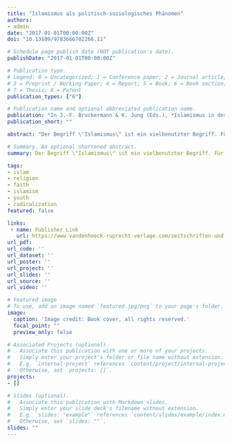 ```yaml
---
title: "Islamismus als politisch-soziologisches Phänomen"
authors:
- admin
date: "2017-01-01T00:00:00Z"
doi: "10.13109/9783666702266.11"

# Schedule page publish date (NOT publication's date).
publishDate: "2017-01-01T00:00:00Z"

# Publication type.
# Legend: 0 = Uncategorized; 1 = Conference paper; 2 = Journal article;
# 3 = Preprint / Working Paper; 4 = Report; 5 = Book; 6 = Book section;
# 7 = Thesis; 8 = Patent
publication_types: ["6"]

# Publication name and optional abbreviated publication name.
publication: "In J.-F. Bruckermann & K. Jung (Eds.), *Islamismus in der Schule. Handlungsoptionen für Pädagoginnen und Pädagogen* (pp. 11–29). Vandenhoeck & Ruprecht"
publication_short: ""

abstract: "Der Begriff \"Islamismus\" ist ein vielbenutzter Begriff. Für die einen steht er für radikal-religiöse Bewegungen, für andere schlicht für die erweckungsbewegte historische Erneuerung einer Religionsgemeinschaft, für wieder andere wird er synonym mit islamischen Fundamentalismus verwandt und in der populären Debatte wurde er bisweilen auf die gleiche Stufe mit Terrorismus gesetzt. Diese Vielschichtigkeit der Bedeutung stellt für die Analyse dessen, was \"Islamismus\" möglicherweise mit einer religiös geprägten sozio-politischen Radikalisierung von Jugendlichen zu tun hat, ein klares Problem dar, dem wir hier nicht ausweichen können und für eine gut informierte Analyse auch nicht dürfen. Dieser Beitrag versucht in der notwendigen Kürze die Komplexität der Debatte grob widerzuspiegeln und bietet danach eine relativ offene Definition von Islamismus an, auf deren Grundlage Religion --- mit einem Fokus auf den Islam --- als kulturelles Bestimmungsprinzip und Legitimationsgrundlage sozio-politischen Handelns beleuchtet wird. Im nächsten Schritt werden dann Fragen um mögliche Zusammenhänge zwischen Religion und Radikalisierung, auch hier wieder mit dem Fokus auf den Islam und vor allem junge Menschen diskutiert. Die dabei relevanten Prozesse sind dynamischer Natur und interagieren mit einem sich ständig verändernden Umfeld. Der Gesamtkontext in denen sich diese und weitere Prozesse entfalten, wird also wieder immer wieder neu ausgestaltet und verändert sich permanent. Anders ausgedrückt: es gibt nicht \"den einen Islam\" oder einen einheitlichen Stufenprozess, wie sich Radikalisierung junger Menschen ausgestaltet. Daher legt dieser Beitrag einen besonderen Wert auf eine Darstellung empirisch gut begründeter Prozesse, die das Zusammenspiel von Religiosität und Radikalisierung allgemein erklären und nicht primär auf die jetzige konkrete Situation in vermeintlichen sozialen Brennpunktvierteln oder -schulen oder der Ausreisewilligkeit nach Syrien fokussiert. Ein solcher Fokus wäre ohnehin verfehlt, wie die Debatte im weiteren zeigt. Der spezifische deutsche Kontext wird hierbei nicht ausser Acht gelassen, da sich die Situation in Deutschland in manchen Teilen eben unterscheidet von der in anderen Ländern. Statt den Fokus auf eine bestimmte \"Problemgruppe\" zu richten, werden Prozesse beleuchtet, wie Religion Gruppen prägen kann und welche Rolle sie bei der individuellen Identifikation spielt und wie sich dies wiederum auswirkt im Handeln der Akteure. Zum Ende fasst der Beitrag dann noch einmal die wesentlichen Punkte zusammen."

# Summary. An optional shortened abstract.
summary: Der Begriff \"Islamismus\" ist ein vielbenutzter Begriff. Für die einen steht er für radikal-religiöse Bewegungen, für andere schlicht für die erweckungsbewegte historische Erneuerung einer Religionsgemeinschaft, für wieder andere wird er synonym mit islamischen Fundamentalismus verwandt und in der populären Debatte wurde er bisweilen auf die gleiche Stufe mit Terrorismus gesetzt. Dieser Beitrag versucht in der notwendigen Kürze die Komplexität der Debatte grob widerzuspiegeln und bietet danach eine relativ offene Definition von Islamismus an, auf deren Grundlage Religion --- mit einem Fokus auf den Islam --- als kulturelles Bestimmungsprinzip und Legitimationsgrundlage sozio-politischen Handelns beleuchtet wird.

tags:
- islam
- religion
- faith
- islamism
- youth
- radicalization
featured: false

links:
 - name: Publisher Link
   url: https://www.vandenhoeck-ruprecht-verlage.com/zeitschriften-und-kapitel/9226/islamismus-als-politisch-soziologisches-phaenomen-der-radikalisierung-junger-menschen-in-deutschland
url_pdf:
url_code: ''
url_dataset: ''
url_poster: ''
url_project: ''
url_slides: ''
url_source: ''
url_video: ''

# Featured image
# To use, add an image named `featured.jpg/png` to your page's folder.
image:
  caption: 'Image credit: Book cover, all rights reserved.'
  focal_point: ""
  preview_only: false

# Associated Projects (optional).
#   Associate this publication with one or more of your projects.
#   Simply enter your project's folder or file name without extension.
#   E.g. `internal-project` references `content/project/internal-project/index.md`.
#   Otherwise, set `projects: []`.
projects:
- []

# Slides (optional).
#   Associate this publication with Markdown slides.
#   Simply enter your slide deck's filename without extension.
#   E.g. `slides: "example"` references `content/slides/example/index.md`.
#   Otherwise, set `slides: ""`.
slides: ""
---
```

